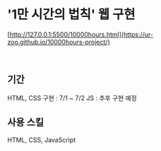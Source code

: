 # '1만 시간의 법칙' 웹 구현
[http://127.0.0.1:5500/10000hours.html](https://ur-zoo.github.io/10000hours-project/)

</br>

## 기간
HTML, CSS 구현 : 7/1 ~ 7/2
JS : 추후 구현 예정

## 사용 스킬
HTML, CSS, JavaScript
